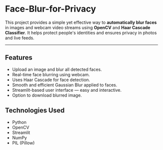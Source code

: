 # Face-Blur-for-Privacy


This project provides a simple yet effective way to **automatically blur faces** in images and webcam video streams using **OpenCV** and **Haar Cascade Classifier**. It helps protect people's identities and ensures privacy in photos and live feeds.

---

## Features

- Upload an image and blur all detected faces.
- Real-time face blurring using webcam.
- Uses Haar Cascade for face detection.
- Smooth and efficient Gaussian Blur applied to faces.
- Streamlit-based user interface — easy and interactive.
- Option to download blurred image.


##  Technologies Used

- Python
- OpenCV
- Streamlit
- NumPy
- PIL (Pillow)
